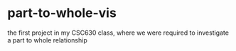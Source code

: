 # part-to-whole-vis
the first project in my CSC630 class, where we were required to investigate a part to whole relationship
